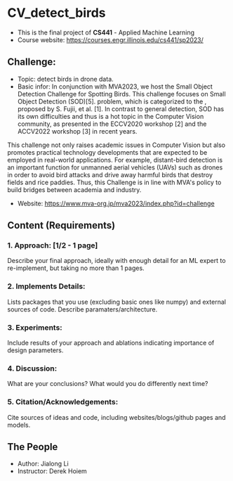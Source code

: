 # CV_detect_birds
* This is the final project of **CS441** - Applied Machine Learning
* Course website: https://courses.engr.illinois.edu/cs441/sp2023/
## Challenge:  
* Topic: detect birds in drone data.
* Basic infor: In conjunction with MVA2023, we host the Small Object Detection Challenge for Spotting Birds. This challenge focuses on Small Object Detection (SOD)[5]. problem, which is categorized to the , proposed by S. Fujii, et al. [1]. In contrast to general detection, SOD has its own difficulties and thus is a hot topic in the Computer Vision community, as presented in the ECCV2020 workshop [2] and the ACCV2022 workshop [3] in recent years.

This challenge not only raises academic issues in Computer Vision but also promotes practical technology developments that are expected to be employed in real-world applications. For example, distant-bird detection is an important function for unmanned aerial vehicles (UAVs) such as drones in order to avoid bird attacks and drive away harmful birds that destroy fields and rice paddies. Thus, this Challenge is in line with MVA's policy to build bridges between academia and industry.
* Website: https://www.mva-org.jp/mva2023/index.php?id=challenge

## Content (Requirements)
### 1. Approach: [1/2 - 1 page]
Describe your final approach, ideally with enough detail for an ML expert to re-implement, but taking no more than 1 pages.
### 2. Implements Details:
Lists packages that you use (excluding basic ones like numpy) and external sources of code. Describe paramaters/architecture.
### 3. Experiments:
Include results of your approach and ablations indicating importance of design parameters.
### 4. Discussion:
What are your conclusions? What would you do differently next time?
### 5. Citation/Acknowledgements:
Cite sources of ideas and code, including websites/blogs/github pages and models.

## The People
* Author: Jialong Li
* Instructor: Derek Hoiem


